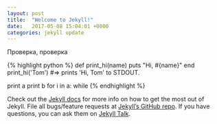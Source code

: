 ```yaml
---
layout: post
title:  "Welcome to Jekyll!"
date:   2017-05-08 15:04:01 +0000
categories: jekyll update
---
```

Проверка, проверка

{% highlight python %}
def print_hi(name)
  puts "Hi, #{name}"
end
print_hi('Tom')
#=> prints 'Hi, Tom' to STDOUT.

print a
print b
for i in a:
while
{% endhighlight %}

Check out the [Jekyll docs][jekyll-docs] for more info on how to get the most out of Jekyll. File all bugs/feature requests at [Jekyll’s GitHub repo][jekyll-gh]. If you have questions, you can ask them on [Jekyll Talk][jekyll-talk].

[jekyll-docs]: http://jekyllrb.com/docs/home
[jekyll-gh]:   https://github.com/jekyll/jekyll
[jekyll-talk]: https://talk.jekyllrb.com/
